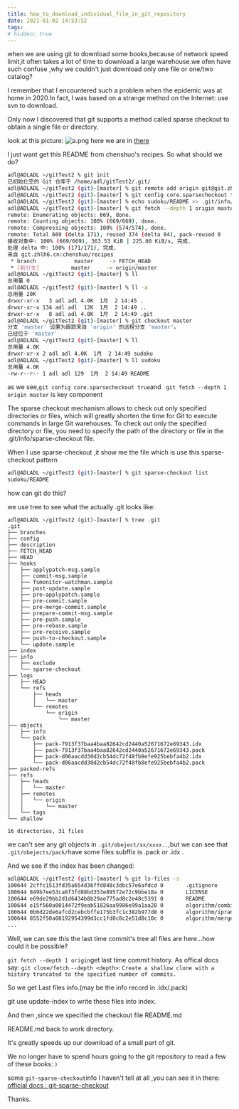 ```yaml
---
title: how_to_download_individual_file_in_git_repository
date: 2021-01-02 14:53:52
tags:
# hidden: true
---
```


when we are using git to download some books,because of network speed limit,it often takes a lot of time to download a large warehouse.we ofen have such confuse ,why we couldn't just download only one file or one/two catalog?

I remember that I encountered such a problem when the epidemic was at home in 2020.In fact, I was based on a strange method on the Internet: use svn to download.

Only now I discovered that git supports a method called sparse checkout to obtain a single file or directory.

look at this picture:
![a.png]()
here we are in [there](https://github.com/chenshuo/recipes/tree/master/sudoku)

I just want get this README from chenshuo's recipes.
So what should we do?
```bash
adl@ADLADL ~/gitTest2 % git init
已初始化空的 Git 仓库于 /home/adl/gitTest2/.git/
adl@ADLADL ~/gitTest2 (git)-[master] % git remote add origin git@git.zhlh6.cn:chenshuo/recipes.git
adl@ADLADL ~/gitTest2 (git)-[master] % git config core.sparsecheckout true
adl@ADLADL ~/gitTest2 (git)-[master] % echo sudoku/README >> .git/info/sparse-checkout
adl@ADLADL ~/gitTest2 (git)-[master] % git fetch --depth 1 origin master
remote: Enumerating objects: 669, done.
remote: Counting objects: 100% (669/669), done.
remote: Compressing objects: 100% (574/574), done.
remote: Total 669 (delta 171), reused 374 (delta 84), pack-reused 0
接收对象中: 100% (669/669), 363.53 KiB | 225.00 KiB/s, 完成.
处理 delta 中: 100% (171/171), 完成.
来自 git.zhlh6.cn:chenshuo/recipes
 * branch            master     -> FETCH_HEAD
 * [新分支]          master     -> origin/master
adl@ADLADL ~/gitTest2 (git)-[master] % ll
总用量 0
adl@ADLADL ~/gitTest2 (git)-[master] % ll -a
总用量 20K
drwxr-xr-x   3 adl adl 4.0K  1月  2 14:45 .
drwxr-xr-x 134 adl adl  12K  1月  2 14:49 ..
drwxr-xr-x   8 adl adl 4.0K  1月  2 14:49 .git
adl@ADLADL ~/gitTest2 (git)-[master] % git checkout master
分支 'master' 设置为跟踪来自 'origin' 的远程分支 'master'。
已经位于 'master'
adl@ADLADL ~/gitTest2 (git)-[master] % ll
总用量 4.0K
drwxr-xr-x 2 adl adl 4.0K  1月  2 14:49 sudoku
adl@ADLADL ~/gitTest2 (git)-[master] % ll sudoku
总用量 4.0K
-rw-r--r-- 1 adl adl 129  1月  2 14:49 README
```

as we see,`git config core.sparsecheckout true`and ` git fetch --depth 1 origin master` is key component

The sparse checkout mechanism allows to check out only specified directories or files, which will greatly shorten the time for Git to execute commands in large Git warehouses. To check out only the specified directory or file, you need to specify the path of the directory or file in the .git/info/sparse-checkout file.

When I use sparse-checkout ,it show me the file which is use this sparse-checkout pattern

```bash
adl@ADLADL ~/gitTest2 (git)-[master] % git sparse-checkout list
sudoku/README
```

how can git do this?

we use tree to see what the actually .git looks like:

```
adl@ADLADL ~/gitTest2 (git)-[master] % tree .git
.git
├── branches
├── config
├── description
├── FETCH_HEAD
├── HEAD
├── hooks
│   ├── applypatch-msg.sample
│   ├── commit-msg.sample
│   ├── fsmonitor-watchman.sample
│   ├── post-update.sample
│   ├── pre-applypatch.sample
│   ├── pre-commit.sample
│   ├── pre-merge-commit.sample
│   ├── prepare-commit-msg.sample
│   ├── pre-push.sample
│   ├── pre-rebase.sample
│   ├── pre-receive.sample
│   ├── push-to-checkout.sample
│   └── update.sample
├── index
├── info
│   ├── exclude
│   └── sparse-checkout
├── logs
│   ├── HEAD
│   └── refs
│       ├── heads
│       │   └── master
│       └── remotes
│           └── origin
│               └── master
├── objects
│   ├── info
│   └── pack
│       ├── pack-7913f37baa4baa82642cd2440a52671672e69343.idx
│       ├── pack-7913f37baa4baa82642cd2440a52671672e69343.pack
│       ├── pack-d06aacdd30d2cb54dc72f48fb8efe925bebfa4b2.idx
│       └── pack-d06aacdd30d2cb54dc72f48fb8efe925bebfa4b2.pack
├── packed-refs
├── refs
│   ├── heads
│   │   └── master
│   ├── remotes
│   │   └── origin
│   │       └── master
│   └── tags
└── shallow

16 directories, 31 files
```

we can't see any git objects in `.git/obeject/xx/xxxx..`,but we can see that `.git/obejects/pack/`have some files subffix is .pack or .idx .

And we see if the index has been changed:
```bash
adl@ADLADL ~/gitTest2 (git)-[master] % git ls-files -s         
100644 2cffc1513fd35a654d36ffd848c3dbc57e6afdcd 0       .gitignore
100644 849b7ee53ca8f3fd88bd353e89572e72c9bbe18a 0       LICENSE
100644 e69de29bb2d1d6434b8b29ae775ad8c2e48c5391 0       README
100644 e15f560a0014472f9eab51826aa9986e99a1aa28 0       algorithm/combination.cc
100644 0b6d22de6afcd2cebcbffe175b3fc1c382b977d8 0       algorithm/iprange.cc
100644 8552f50a08192954399d3cc1fd8c8c2e51d8c10c 0       algorithm/mergeMaps.cc
...
```
Well, we can see this the last time commit's tree all files are here...how could it be possible?

`git fetch --depth 1 origin`get last time commit history.
As offical docs say:
`git clone/fetch` `--depth <depth>`:
`Create a shallow clone with a history truncated to the specified number of commits. `

So we get Last files info.(may be the info record in .idx/.pack)

git use update-index to write these files into index.

And then ,since we specified the checkout file README.md

README.md back to work directory.

It's greatly speeds up our download of a small part of git.

We no longer have to spend hours going to the git repository to read a few of these books`:)`

some `git-sparse-checkout`info I haven't tell at all ,you can see it in there:
[official docs : git-sparse-checkout](https://git-scm.com/docs/git-sparse-checkout/2.28.0)

Thanks.